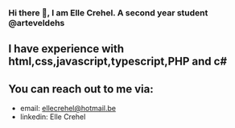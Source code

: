 ### Hi there 👋, I am Elle Crehel. A second year student @arteveldehs
## I have experience with html,css,javascript,typescript,PHP and c#
## You can reach out to me via: 
- email: ellecrehel@hotmail.be
- linkedin: Elle Crehel

